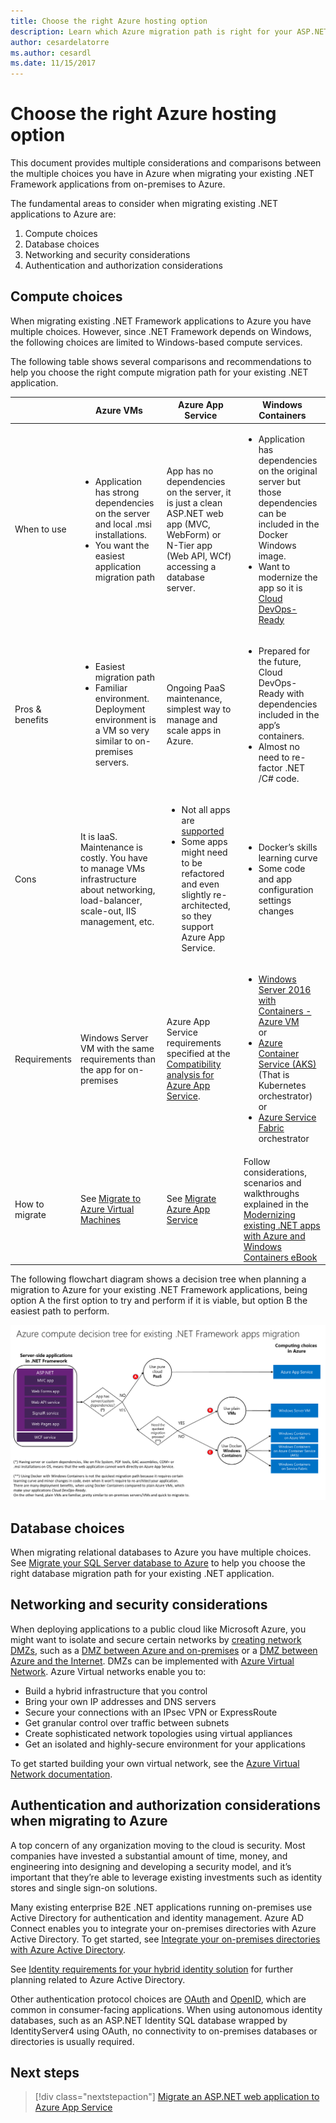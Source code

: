 ```yaml
---
title: Choose the right Azure hosting option
description: Learn which Azure migration path is right for your ASP.NET web application.
author: cesardelatorre
ms.author: cesardl
ms.date: 11/15/2017
---
```


# Choose the right Azure hosting option 

This document provides multiple considerations and comparisons between the multiple choices you have in Azure when migrating your existing .NET Framework applications from on-premises to Azure.

The fundamental areas to consider when migrating existing .NET applications to Azure are:

1.	Compute choices
2.	Database choices
3.	Networking and security considerations
4.	Authentication and authorization considerations

## Compute choices

When migrating existing .NET Framework applications to Azure you have multiple choices.  However, since .NET Framework depends on Windows, the following choices are limited to Windows-based compute services.

The following table shows several comparisons and recommendations to help you choose the right compute migration path for your existing .NET application.

|                 | Azure VMs | Azure App Service | Windows Containers |
|-----------------|-----------|-------------------|--------------------|
|When to use      |<ul><li>Application has strong dependencies on the server and local .msi installations.</li><li>You want the easiest application migration path</li></ul>|App has no dependencies on the server, it is just a clean ASP.NET web app (MVC, WebForm) or N-Tier app (Web API, WCf) accessing a database server. |<ul><li>Application has dependencies on the original server but those dependencies can be included in the Docker Windows image.</li><li>Want to modernize the app so it is [Cloud DevOps-Ready](https://docs.microsoft.com/dotnet/standard/modernize-with-azure-and-containers/lift-and-shift-existing-apps-devops/reasons-to-lift-and-shift-existing-net-apps-to-cloud-devops-ready-applications)</li></ul>|
|Pros & benefits  |<ul><li>Easiest migration path</li><li>Familiar environment. Deployment environment is a VM so very similar to on-premises servers.</li></ul> |Ongoing PaaS maintenance, simplest way to manage and scale apps in Azure. |<ul><li>Prepared for the future, Cloud DevOps-Ready with dependencies included in the app’s containers.</li><li>Almost no need to re-factor .NET /C# code.</li></ul> |
|Cons             |It is IaaS. Maintenance is costly. You have to manage VMs infrastructure about networking, load-balancer, scale-out, IIS management, etc. |<ul><li>Not all apps are [supported](http://www.migratetoazure.net/ReadinessAssessment)</li><li>Some apps might need to be refactored and even slightly re-architected, so they support Azure App Service.</li></ul> |<ul><li>Docker’s skills learning curve</li><li>Some code and app configuration settings changes</li></ul>|
|Requirements |Windows Server VM with the same requirements than the app for on-premises | Azure App Service requirements specified at the [Compatibility analysis for Azure App Service](https://www.migratetoazure.net/Resources). |<ul><li>[Windows Server 2016 with Containers - Azure VM](https://azuremarketplace.microsoft.com/marketplace/apps/Microsoft.WindowsServer?tab=Overview)<br />or</li><li>[Azure Container Service (AKS)](https://azure.microsoft.com/services/container-service/) (That is Kubernetes orchestrator)<br />or<li>[Azure Service Fabric](https://azure.microsoft.com/services/service-fabric/) orchestrator</li></ul> |
|How to migrate |See [Migrate to Azure Virtual Machines](https://go.microsoft.com/fwlink/?linkid=862531) | See [Migrate Azure App Service](https://go.microsoft.com/fwlink/?linkid=862532) | Follow considerations, scenarios and walkthroughs explained in the [Modernizing existing .NET apps with Azure and Windows Containers eBook](https://aka.ms/liftandshiftwithcontainersebook) |

 The following flowchart diagram shows a decision tree when planning a migration to Azure for your existing .NET Framework applications, being option A the first option to try and perform if it is viable, but option B the easiest path to perform.

![Flowchart showing hosting decision tree](media/dotnet-howto-choose-migration/decision-tree.png)

## Database choices

When migrating relational databases to Azure you have multiple choices. See [Migrate your SQL Server database to Azure](https://go.microsoft.com/fwlink/?linkid=862533) to help you choose the right database migration path for your existing .NET application.

## Networking and security considerations

When deploying applications to a public cloud like Microsoft Azure, you might want to isolate and secure certain networks by [creating network DMZs](https://docs.microsoft.com/azure/architecture/reference-architectures/dmz/), such as a [DMZ between Azure and on-premises](https://docs.microsoft.com/azure/architecture/reference-architectures/dmz/secure-vnet-hybrid) or a [DMZ between Azure and the Internet](https://docs.microsoft.com/azure/architecture/reference-architectures/dmz/secure-vnet-dmz). DMZs can be implemented with [Azure Virtual Network](https://docs.microsoft.com/azure/virtual-network/virtual-networks-overview).
Azure Virtual networks enable you to:

- Build a hybrid infrastructure that you control
- Bring your own IP addresses and DNS servers
- Secure your connections with an IPsec VPN or ExpressRoute
- Get granular control over traffic between subnets
- Create sophisticated network topologies using virtual appliances
- Get an isolated and highly-secure environment for your applications
 
To get started building your own virtual network, see the [Azure Virtual Network documentation](https://docs.microsoft.com/azure/virtual-network/).

## Authentication and authorization considerations when migrating to Azure

A top concern of any organization moving to the cloud is security. Most companies have invested a substantial amount of time, money, and engineering into designing and developing a security model, and it’s important that they’re able to leverage existing investments such as identity stores and single sign-on solutions.

Many existing enterprise B2E .NET applications running on-premises use Active Directory for authentication and identity management.  Azure AD Connect enables you to integrate your on-premises directories with Azure Active Directory.  To get started, see [Integrate your on-premises directories with Azure Active Directory](https://docs.microsoft.com/azure/active-directory/connect/active-directory-aadconnect).

See [Identity requirements for your hybrid identity solution](https://docs.microsoft.com/azure/active-directory/active-directory-hybrid-identity-design-considerations-business-needs) for further planning related to Azure Active Directory.

Other authentication protocol choices are [OAuth](https://en.wikipedia.org/wiki/OAuth) and [OpenID](https://en.wikipedia.org/wiki/OpenID), which are common in consumer-facing applications.  When using autonomous identity databases, such as an ASP.NET Identity SQL database wrapped by IdentityServer4 using OAuth, no connectivity to on-premises databases or directories is usually required.

## Next steps

> [!div class="nextstepaction"]
> [Migrate an ASP.NET web application to Azure App Service](dotnet-howto-migrate-app-service.md)
